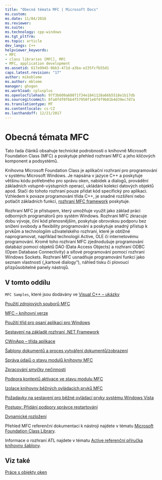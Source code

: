 ```yaml
---
title: "Obecná témata MFC | Microsoft Docs"
ms.custom: 
ms.date: 11/04/2016
ms.reviewer: 
ms.suite: 
ms.technology: cpp-windows
ms.tgt_pltfrm: 
ms.topic: article
dev_langs: C++
helpviewer_keywords:
- MFC
- class libraries [MFC], MFC
- MFC, application development
ms.assetid: 617e9945-9bb3-471d-a3ba-e235fcfb55d1
caps.latest.revision: "17"
author: mikeblome
ms.author: mblome
manager: ghogen
ms.workload: cplusplus
ms.openlocfilehash: 97f3b609a68071f34e1841128a66b5518e1b17db
ms.sourcegitcommit: 8fa8fdf0fbb4f57950f1e8f4f9b81b4d39ec7d7a
ms.translationtype: MT
ms.contentlocale: cs-CZ
ms.lasthandoff: 12/21/2017
---
```

# <a name="general-mfc-topics"></a>Obecná témata MFC
Tato řada článků obsahuje technické podrobnosti o knihovně Microsoft Foundation Class (MFC) a poskytuje přehled rozhraní MFC a jeho klíčových komponent a podsystémů.  
  
 Knihovna Microsoft Foundation Class je aplikační rozhraní pro programování v systému Microsoft Windows. Je napsána v jazyce C++ a poskytuje většinu kódu potřebného pro správu oken, nabídek a dialogů, provádění základních vstupně-výstupních operací, ukládání kolekcí datových objektů apod. Stačí do tohoto rozhraní pouze přidat kód specifický pro aplikaci. Vzhledem k povaze programování třída C++, je snadné rozšíření nebo potlačit základních funkcí, [rozhraní MFC framework](../mfc/framework-mfc.md) poskytuje.  
  
 Rozhraní MFC je přístupem, který umožňuje využít jako základ práci odborných programátorů pro systém Windows. Rozhraní MFC zkracuje dobu vývoje, činí kód přenosnějším, poskytuje obrovskou podporu bez snížení svobody a flexibility programování a poskytuje snadný přístup k prvkům a technologiím uživatelského rozhraní, které je obtížné naprogramovat, například technologii Active, OLE či internetovému programování. Kromě toho rozhraní MFC zjednodušuje programování databází pomocí objektů DAO (Data Access Objects) a rozhraní ODBC (Open Database Connectivity) a síťové programování pomocí rozhraní Windows Sockets. Rozhraní MFC usnadňuje programování funkcí jako seznam vlastností („kartové dialogy“), náhled tisku či plovoucí přizpůsobitelné panely nástrojů.  
  
## <a name="in-this-section"></a>V tomto oddílu  
 `MFC Samples`, které jsou dodávány ve [Visual C++ – ukázky](../visual-cpp-samples.md)  
  
 [Použití zdrojových souborů MFC](../mfc/using-the-mfc-source-files.md)  
  
 [MFC – knihovní verze](../mfc/mfc-library-versions.md)  
  
 [Použití tříd pro psaní aplikací pro Windows](../mfc/using-the-classes-to-write-applications-for-windows.md)  
  
 [Sestavení na základě rozhraní .NET Framework](../mfc/building-on-the-framework.md)  
  
 [CWinApp – třída aplikace](../mfc/cwinapp-the-application-class.md)  
  
 [Šablony dokumentů a proces vytváření dokumentů/zobrazení](../mfc/document-templates-and-the-document-view-creation-process.md)  
  
 [Správa údajů o stavu modulů knihovny MFC](../mfc/managing-the-state-data-of-mfc-modules.md)  
  
 [Zpracování smyčky nečinnosti](../mfc/idle-loop-processing.md)  
  
 [Podpora kontextů aktivace ve stavu modulu MFC](../mfc/support-for-activation-contexts-in-the-mfc-module-state.md)  
  
 [Izolace knihovny běžných ovládacích prvků MFC](../mfc/isolation-of-the-mfc-common-controls-library.md)  
  
 [Požadavky na sestavení pro běžné ovládací prvky systému Windows Vista](../mfc/build-requirements-for-windows-vista-common-controls.md)  
  
 [Postupy: Přidání podpory správce restartování](../mfc/how-to-add-restart-manager-support.md)  
  
 [Dynamické rozložení](../mfc/dynamic-layout.md)  
  
 Přehled MFC referenční dokumentaci k nástroji najdete v tématu [Microsoft Foundation Class Library](../mfc/mfc-desktop-applications.md).  
  
 Informace o rozhraní ATL najdete v tématu [Active referenční příručka knihovny šablony](../atl/atl-class-overview.md).  
  
## <a name="see-also"></a>Viz také  
 [Práce s objekty oken](../mfc/working-with-window-objects.md)

